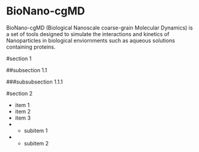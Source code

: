 BioNano-cgMD
============

BioNano-cgMD (Biological Nanoscale coarse-grain Molecular Dynamics) is a set of tools designed to simulate the interactions and kinetics of Nanoparticles in biological enviornments such as aqueous solutions containing proteins.

#section 1

##subsection 1.1

###subsubsection 1.1.1



#section 2

+ item 1
+ item 2
+ item 3
+ + subitem 1
+ + subitem 2

